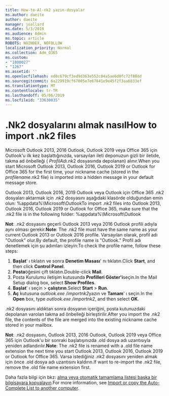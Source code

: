 ```yaml
---
title: How-to-Al-nk2 yazın-dosyalar
ms.author: daeite
author: daeite
manager: joallard
ms.date: 5/3/2019
ms.audience: Admin
ms.topic: article
ROBOTS: NOINDEX, NOFOLLOW
localization_priority: Normal
ms.collection: Adm_O365
ms.custom:
- "1800027"
- "1267"
ms.assetid: ''
ms.openlocfilehash: ed0c679cf3ed9d363e552c04a5ae6d0fc72f88dd
ms.sourcegitcommit: 6a229919cf67005e7e67841e9e45f2f3aa6833ef
ms.translationtype: MT
ms.contentlocale: tr-TR
ms.lasthandoff: 05/06/2019
ms.locfileid: "33630035"
---
```

# <a name="how-to-import-nk2-files"></a><span data-ttu-id="b7466-102">.Nk2 dosyalarını almak nasıl</span><span class="sxs-lookup"><span data-stu-id="b7466-102">How to import .nk2 files</span></span> 

<span data-ttu-id="b7466-103">Microsoft Outlook 2013, 2016 Outlook, Outlook 2019 veya Office 365 için Outlook'u ilk kez başlattığınızda, varsayılan ileti deponuzun gizli bir iletide, takma ad önbelleği ( *ProfilAdı*.nk2 dosyasında depolanan) alınır.</span><span class="sxs-lookup"><span data-stu-id="b7466-103">When you start Microsoft Outlook 2013, Outlook 2016, Outlook 2019 or Outlook for Office 365 for the first time, your nickname cache (stored in the *profilename*.nk2 file) is imported into a hidden message in your default message store.</span></span>

<span data-ttu-id="b7466-104">Outlook 2013, Outlook 2016, 2019 Outlook veya Outlook için Office 365 .nk2 dosyaları aktarmak için .nk2 dosyasını aşağıdaki klasörde olduğundan emin olun: %appdata%\Microsoft\Outlook</span><span class="sxs-lookup"><span data-stu-id="b7466-104">To import .nk2 files into Outlook 2013, Outlook 2016, Outlook 2019 or Outlook for Office 365, make sure that the .nk2 file is in the following folder: %appdata%\Microsoft\Outlook</span></span>

<span data-ttu-id="b7466-105">**Not**: .nk2 dosyasını geçerli Outlook 2013 veya 2016 Outlook profili adıyla aynı olması gerekir.</span><span class="sxs-lookup"><span data-stu-id="b7466-105">**Note**: The .nk2 file must have the same name as your current Outlook 2013 or Outlook 2016 profile.</span></span> <span data-ttu-id="b7466-106">Varsayılan olarak, profil adı "Outlook" olur.</span><span class="sxs-lookup"><span data-stu-id="b7466-106">By default, the profile name is "Outlook."</span></span> <span data-ttu-id="b7466-107">Profil adı denetlemek için şu adımları izleyin:</span><span class="sxs-lookup"><span data-stu-id="b7466-107">To check the profile name, follow these steps:</span></span> 
1. <span data-ttu-id="b7466-108">**Başlat**' ı tıklatın ve sonra **Denetim Masası**' nı tıklatın.</span><span class="sxs-lookup"><span data-stu-id="b7466-108">Click **Start**, and then click **Control Panel**.</span></span>
2. <span data-ttu-id="b7466-109">**Posta**öğesini çift tıklatın.</span><span class="sxs-lookup"><span data-stu-id="b7466-109">Double-click **Mail**.</span></span>
3. <span data-ttu-id="b7466-110">Posta Kurulumu iletişim kutusunda **Profilleri Göster'i**seçin.</span><span class="sxs-lookup"><span data-stu-id="b7466-110">In the Mail Setup dialog box, select **Show Profiles**.</span></span>
4. <span data-ttu-id="b7466-111">**Başlat**' ı seçin > **çalıştırın**.</span><span class="sxs-lookup"><span data-stu-id="b7466-111">Select **Start** > **Run**.</span></span>
5. <span data-ttu-id="b7466-112">**Aç** kutusuna *outlook.exe /importnk2*yazın ve **Tamam**' ı seçin.</span><span class="sxs-lookup"><span data-stu-id="b7466-112">In the **Open** box, type *outlook.exe /importnk2*, and then select **OK**.</span></span> 

<span data-ttu-id="b7466-113">.nk2 dosyasını aldıktan sonra dosyanın içeriğini, posta kutunuzdaki depolanan varolan takma ad önbelleği birleştirilir.</span><span class="sxs-lookup"><span data-stu-id="b7466-113">After you import the .nk2 file, the contents of the file are merged into the existing nickname cache stored in your mailbox.</span></span>

<span data-ttu-id="b7466-114">**Not**: .nk2 dosyasını, Outlook 2013, 2016 Outlook, Outlook 2019 veya Office 365 için Outlook'u bir sonraki başlatışınızda .old dosya adı uzantısıyla yeniden adlandırılır.</span><span class="sxs-lookup"><span data-stu-id="b7466-114">**Note**: The .nk2 file is renamed with a .old file name extension the next time you start Outlook 2013, Outlook 2016, Outlook 2019 or Outlook for Office 365.</span></span> <span data-ttu-id="b7466-115">Varsa istediğiniz .nk2 dosyasını yeniden almak için önce .old dosya adı uzantısını kaldırın.</span><span class="sxs-lookup"><span data-stu-id="b7466-115">If want to re-import the .nk2 file, remove the .old file name extension first.</span></span>

<span data-ttu-id="b7466-116">Daha fazla bilgi için bkz: [alma veya otomatik tamamlama listesi başka bir bilgisayara kopyalayın](https://support.microsoft.com/en-us/help/2806550/how-to-import-nk2-files-into-outlook%).</span><span class="sxs-lookup"><span data-stu-id="b7466-116">For more information, see [Import or copy the Auto-Complete List to another computer](https://support.microsoft.com/en-us/help/2806550/how-to-import-nk2-files-into-outlook%).</span></span>